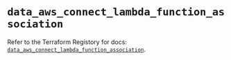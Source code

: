 # `data_aws_connect_lambda_function_association`

Refer to the Terraform Registory for docs: [`data_aws_connect_lambda_function_association`](https://www.terraform.io/docs/providers/aws/d/connect_lambda_function_association).
